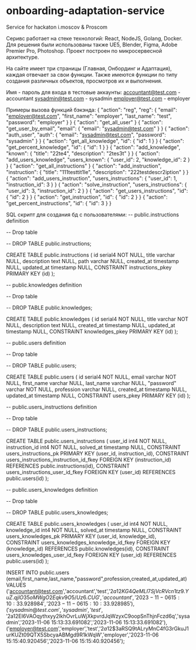 # onboarding-adaptation-service
Service for hackaton i.moscov &amp; Proscom 

Серивс работает на стеке технологий: React, NodeJS, Golang, Docker.
Для решения были использованы также UE5, Blender, Figma, Adobe Premier Pro, Photoshop.
Проект построен по микросервесной архитектуре. 

На сайте имеет три страницы (Главная, Онбординг и Адаптация), каждая отвечает за свои функции.
Также имеются функции по типу создания различных объектов, просмотров их и выполнения.

Имя - пароль для входа в тестовые аккаунты:
accountant@test.com - accountant
sysadmin@test.com - sysadmin
employer@test.com - employer

Примеры вызова функций бэкэнда:
{
    "action": "reg",
    "reg": {
        "email": "employer@test.com",
        "first_name": "employer",
        "last_name": "test",
        "password": "employer"
    }
}
{
    "action": "get_all_user"
}
{
    "action": "get_user_by_email",
    "email": {
        "email": "sysadmin@test.com"
    }
}
{
    "action": "auth_user",
    "auth": {
        "email": "sysadmin@test.com",
        "password": "sysadmin"
    }
}
{
    "action": "get_all_knowledge",
    "id": {
        "id": 1
    }
}
{
    "action": "get_percent_knowledge",
    "id": {
        "id": 1
    }
}
{
    "action": "add_knowledge",
    "known": {
        "title": "22te4",
        "description": "2tes3t"
    }
}
{
    "action": "add_users_knowledge",
    "users_known": {
        "user_id": 2,
        "knowledge_id": 2
    }
}
{
    "action": "get_all_instructions"
}
{
    "action": "add_instruction",
    "instruction": {
        "title": "111testtit1le",
        "description": "222testdescr2iption"
    }
}
{
    "action": "add_users_instruction",
    "users_instructions": {
        "user_id": 1,
        "instruction_id": 3
    }
}
{
    "action": "solve_instruction",
    "users_instructions": {
        "user_id": 3,
        "instruction_id": 2
    }
}
{
    "action": "get_users_instructions",
    "id": {
        "id": 2
    }
}
{
    "action": "get_instruction",
    "id": {
        "id": 2
    }
}
{
    "action": "get_percent_instructions",
    "id": {
        "id": 3
    }
}

SQL скрипт для создания бд с пользователями:
-- public.instructions definition

-- Drop table

-- DROP TABLE public.instructions;

CREATE TABLE public.instructions (
	id serial4 NOT NULL,
	title varchar NULL,
	description text NULL,
	path varchar NULL,
	created_at timestamp NULL,
	updated_at timestamp NULL,
	CONSTRAINT instructions_pkey PRIMARY KEY (id)
);


-- public.knowledges definition

-- Drop table

-- DROP TABLE public.knowledges;

CREATE TABLE public.knowledges (
	id serial4 NOT NULL,
	title varchar NOT NULL,
	description text NULL,
	created_at timestamp NULL,
	updated_at timestamp NULL,
	CONSTRAINT knowledges_pkey PRIMARY KEY (id)
);


-- public.users definition

-- Drop table

-- DROP TABLE public.users;

CREATE TABLE public.users (
	id serial4 NOT NULL,
	email varchar NOT NULL,
	first_name varchar NULL,
	last_name varchar NULL,
	"password" varchar NOT NULL,
	profession varchar NULL,
	created_at timestamp NULL,
	updated_at timestamp NULL,
	CONSTRAINT users_pkey PRIMARY KEY (id)
);


-- public.users_instructions definition

-- Drop table

-- DROP TABLE public.users_instructions;

CREATE TABLE public.users_instructions (
	user_id int4 NOT NULL,
	instruction_id int4 NOT NULL,
	solved_at timestamp NULL,
	CONSTRAINT users_instructions_pk PRIMARY KEY (user_id, instruction_id),
	CONSTRAINT users_instructions_instruction_id_fkey FOREIGN KEY (instruction_id) REFERENCES public.instructions(id),
	CONSTRAINT users_instructions_user_id_fkey FOREIGN KEY (user_id) REFERENCES public.users(id)
);


-- public.users_knowledges definition

-- Drop table

-- DROP TABLE public.users_knowledges;

CREATE TABLE public.users_knowledges (
	user_id int4 NOT NULL,
	knowledge_id int4 NOT NULL,
	solved_at timestamp NULL,
	CONSTRAINT users_knowledges_pk PRIMARY KEY (user_id, knowledge_id),
	CONSTRAINT users_knowledges_knowledge_id_fkey FOREIGN KEY (knowledge_id) REFERENCES public.knowledges(id),
	CONSTRAINT users_knowledges_user_id_fkey FOREIGN KEY (user_id) REFERENCES public.users(id)
);

INSERT INTO public.users
(email,first_name,last_name,"password",profession,created_at,updated_at) VALUES
('accountant@test.com','accountant','test','$2a$12$KG4QeMLI7SjVcRVcn1tz9.YuZ.qjlO35oMWgO2Eqkv9O5/Uz6.CUG','accountant','2023-11-06 15:10:33.928984','2023-11-06 15:10:33.928985'),
('sysadmin@test.com','sysadmin','test','$2a$12$EI6VAOqythxyy2lkhOvrLuWjXkpvrdJqWzyxC9oopSnThjnFczd6q','sysadmin','2023-11-06 15:13:33.691082','2023-11-06 15:13:33.691082'),
('employer@test.com','employer','test','$2a$12$3aRSQ9tALryMnC4fG3rGkuJ1urKUZt09QTX5SbcyaABMgd9R1kWqW','employer','2023-11-06 15:15:40.920456','2023-11-06 15:15:40.920456');
